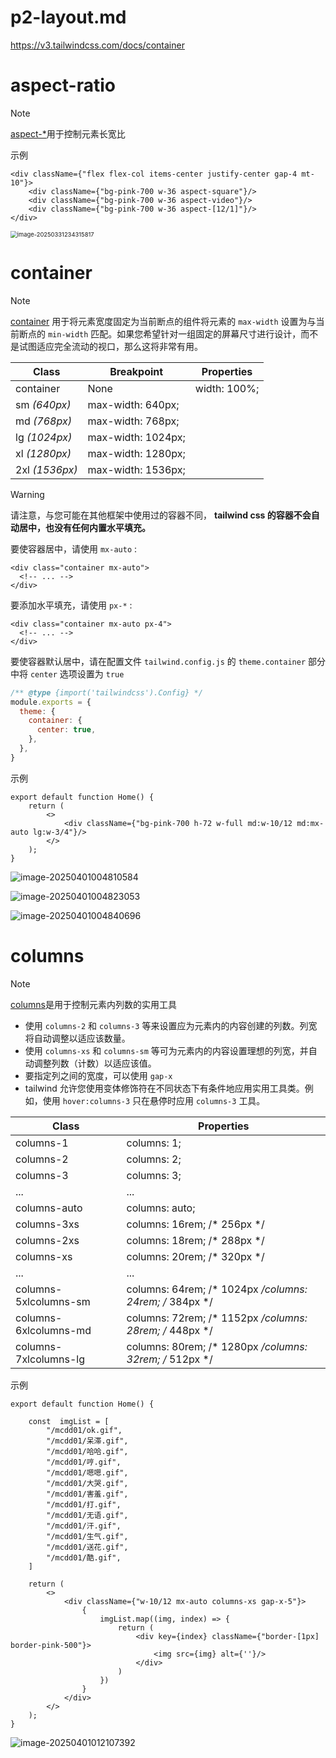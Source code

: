 # p2-layout.md

https://v3.tailwindcss.com/docs/container

# aspect-ratio

> [!NOTE]
> 
>[aspect-*](https://v3.tailwindcss.com/docs/aspect-ratio)用于控制元素长宽比

示例

```tsx
<div className={"flex flex-col items-center justify-center gap-4 mt-10"}>
    <div className={"bg-pink-700 w-36 aspect-square"}/>
    <div className={"bg-pink-700 w-36 aspect-video"}/>
    <div className={"bg-pink-700 w-36 aspect-[12/1]"}/>
</div>
```

<img src="../assets/image-20250331234315817.png" alt="image-20250331234315817" style="zoom:67%;" />

# container

> [!NOTE]
> 
>[container](https://v3.tailwindcss.com/docs/container) 用于将元素宽度固定为当前断点的组件将元素的 `max-width` 设置为与当前断点的 `min-width` 匹配。如果您希望针对一组固定的屏幕尺寸进行设计，而不是试图适应完全流动的视口，那么这将非常有用。

| Class          | Breakpoint         | Properties   |
| -------------- | ------------------ | ------------ |
| container      | None               | width: 100%; |
| sm *(640px)*   | max-width: 640px;  |              |
| md *(768px)*   | max-width: 768px;  |              |
| lg *(1024px)*  | max-width: 1024px; |              |
| xl *(1280px)*  | max-width: 1280px; |              |
| 2xl *(1536px)* | max-width: 1536px; |              |

> [!WARNING]
>
> 请注意，与您可能在其他框架中使用过的容器不同， **tailwind css 的容器不会自动居中，也没有任何内置水平填充。**
>
> 要使容器居中，请使用 `mx-auto` :
>
> ```tsx
> <div class="container mx-auto">
>   <!-- ... -->
> </div>
> ```
>
> 要添加水平填充，请使用 `px-*` :
>
> ```tsx
> <div class="container mx-auto px-4">
>   <!-- ... -->
> </div>
> ```

要使容器默认居中，请在配置文件 `tailwind.config.js` 的 `theme.container` 部分中将 `center` 选项设置为 `true` 

```js
/** @type {import('tailwindcss').Config} */
module.exports = {
  theme: {
    container: {
      center: true,
    },
  },
}
```

示例

```tsx
export default function Home() {
    return (
        <>
            <div className={"bg-pink-700 h-72 w-full md:w-10/12 md:mx-auto lg:w-3/4"}/>
        </>
    );
}

```

![image-20250401004810584](../assets/image-20250401004810584.png)

![image-20250401004823053](../assets/image-20250401004823053.png)

![image-20250401004840696](../assets/image-20250401004840696.png)

# columns

> [!NOTE] 
>
> [columns](https://v3.tailwindcss.com/docs/columns)是用于控制元素内列数的实用工具
>
> - 使用 `columns-2` 和 `columns-3` 等来设置应为元素内的内容创建的列数。列宽将自动调整以适应该数量。
> - 使用 `columns-xs` 和 `columns-sm` 等可为元素内的内容设置理想的列宽，并自动调整列数（计数）以适应该值。
> - 要指定列之间的宽度，可以使用 `gap-x`
> - tailwind 允许您使用变体修饰符在不同状态下有条件地应用实用工具类。例如，使用 `hover:columns-3` 只在悬停时应用 `columns-3` 工具。

| Class                 | Properties                                              |
| --------------------- | ------------------------------------------------------- |
| columns-1             | columns: 1;                                             |
| columns-2             | columns: 2;                                             |
| columns-3             | columns: 3;                                             |
| ...                   | ...                                                     |
| columns-auto          | columns: auto;                                          |
| columns-3xs           | columns: 16rem; /* 256px */                             |
| columns-2xs           | columns: 18rem; /* 288px */                             |
| columns-xs            | columns: 20rem; /* 320px */                             |
| ...                   | ...                                                     |
| columns-5xlcolumns-sm | columns: 64rem; /* 1024px */columns: 24rem; /* 384px */ |
| columns-6xlcolumns-md | columns: 72rem; /* 1152px */columns: 28rem; /* 448px */ |
| columns-7xlcolumns-lg | columns: 80rem; /* 1280px */columns: 32rem; /* 512px */ |

示例

````tsx
export default function Home() {

    const  imgList = [
        "/mcdd01/ok.gif",
        "/mcdd01/呆滞.gif",
        "/mcdd01/哈哈.gif",
        "/mcdd01/哼.gif",
        "/mcdd01/嗯嗯.gif",
        "/mcdd01/大哭.gif",
        "/mcdd01/害羞.gif",
        "/mcdd01/打.gif",
        "/mcdd01/无语.gif",
        "/mcdd01/汗.gif",
        "/mcdd01/生气.gif",
        "/mcdd01/送花.gif",
        "/mcdd01/酷.gif",
    ]

    return (
        <>
            <div className={"w-10/12 mx-auto columns-xs gap-x-5"}>
                {
                    imgList.map((img, index) => {
                        return (
                            <div key={index} className={"border-[1px] border-pink-500"}>
                                <img src={img} alt={''}/>
                            </div>
                        )
                    })
                }
            </div>
        </>
    );
}

````

![image-20250401012107392](../assets/image-20250401012107392.png)
